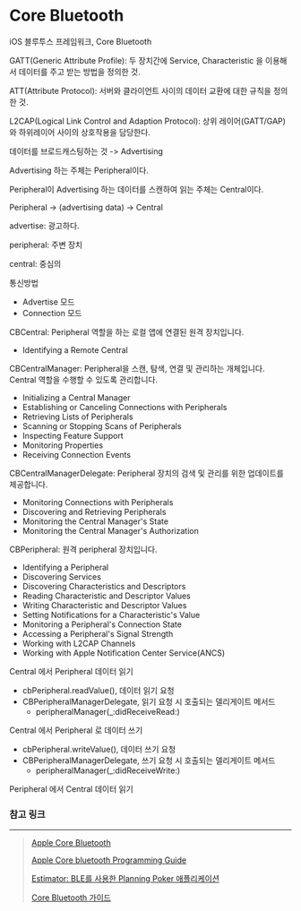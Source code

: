 # Core Bluetooth

iOS 블루투스 프레임워크, Core Bluetooth

GATT(Generic Attribute Profile): 두 장치간에 Service, Characteristic 을 이용해서 데이터를 주고 받는 방법을 정의한 것.

ATT(Attribute Protocol): 서버와 클라이언트 사이의 데이터 교환에 대한 규칙을 정의한 것.

L2CAP(Logical Link Control and Adaption Protocol): 상위 레이어(GATT/GAP)와 하위레이어 사이의 상호작용을 담당한다.



데이터를 브로드캐스팅하는 것 -> Advertising

Advertising 하는 주체는 Peripheral이다.

Peripheral이 Advertising 하는 데이터를 스캔하여 읽는 주체는 Central이다.

Peripheral -> (advertising data) -> Central

advertise: 광고하다.

peripheral: 주변 장치

central: 중심의



통신방법

-   Advertise 모드
-   Connection 모드



CBCentral: Peripheral 역할을 하는 로컬 앱에 연결된 원격 장치입니다.

- Identifying a Remote Central

CBCentralManager: Peripheral을 스캔, 탐색, 연결 및 관리하는 개체입니다. Central 역할을 수행할 수 있도록 관리합니다.

- Initializing a Central Manager
- Establishing or Canceling Connections with Peripherals
- Retrieving Lists of Peripherals
- Scanning or Stopping Scans of Peripherals
- Inspecting Feature Support
- Monitoring Properties
- Receiving Connection Events

CBCentralManagerDelegate: Peripheral 장치의 검색 및 관리를 위한 업데이트를 제공합니다.

- Monitoring Connections with Peripherals
- Discovering and Retrieving Peripherals
- Monitoring the Central Manager's State
- Monitoring the Central Manager's Authorization

CBPeripheral: 원격 peripheral 장치입니다.

- Identifying a Peripheral
- Discovering Services
- Discovering Characteristics and Descriptors
- Reading Characteristic and Descriptor Values
- Writing Characteristic and Descriptor Values
- Setting Notifications for a Characteristic's Value
- Monitoring a Peripheral's Connection State
- Accessing a Peripheral's Signal Strength
- Working with L2CAP Channels
- Working with Apple Notification Center Service(ANCS)



Central 에서 Peripheral 데이터 읽기

-   cbPeripheral.readValue(), 데이터 읽기 요청
-   CBPeripheralManagerDelegate, 읽기 요청 시 호출되는 델리게이트 메서드
    -   peripheralManager(_:didReceiveRead:)

Central 에서 Peripheral 로 데이터 쓰기

-   cbPeripheral.writeValue(), 데이터 쓰기 요청
-   CBPeripheralManagerDelegate, 쓰기 요청 시 호출되는 델리게이트 메서드
    -   peripheralManager(_:didReceiveWrite:)

Peripheral 에서 Central 데이터 읽기


### 참고 링크

---

> [Apple Core Bluetooth](https://developer.apple.com/documentation/corebluetooth)
>
> [Apple Core bluetooth Programming Guide](https://developer.apple.com/library/archive/documentation/NetworkingInternetWeb/Conceptual/CoreBluetooth_concepts/AboutCoreBluetooth/Introduction.html#//apple_ref/doc/uid/TP40013257)
>
> [Estimator: BLE를 사용한 Planning Poker 애플리케이션](https://www.theteams.kr/teams/866/post/64575)
>
> [Core Bluetooth 가이드](https://leejigun.github.io/CoreBlutooth)
